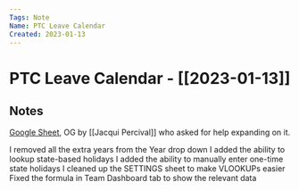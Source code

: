 ```yaml
---
Tags: Note
Name: PTC Leave Calendar
Created: 2023-01-13
---
```

# PTC Leave Calendar - [[2023-01-13]]
## Notes
[Google Sheet](https://docs.google.com/spreadsheets/d/1l2BRoRq7bbH53EvsqDR1hohohWKsjtr1tUfXEEyLxJg/edit#gid=173710580), OG by [[Jacqui Percival]] who asked for help expanding on it.

I removed all the extra years from the Year drop down
I added the ability to lookup state-based holidays
I added the ability to manually enter one-time state holidays
I cleaned up the SETTINGS sheet to make VLOOKUPs easier
Fixed the formula in Team Dashboard tab to show the relevant data
